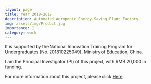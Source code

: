 ```yaml
---
layout: page
title: Year 2018-2019
description: Automated Aeroponic Energy-Saving Plant Factory
img: assets/img/Product.jpg
importance: 1
category: work
---
```


It is supported by the National Innovation Training Program for Undergraduates (No. 201810225049), Ministry of Education, China.

I am the Principal Investigator (PI) of this project, with RMB 20,000 in funding.

For more information about this project, please click [Here](https://drive.google.com/drive/folders/1OSm_jmCfK6-YjAXfFeVjlwbbrlFG1SzT?usp=sharing).
